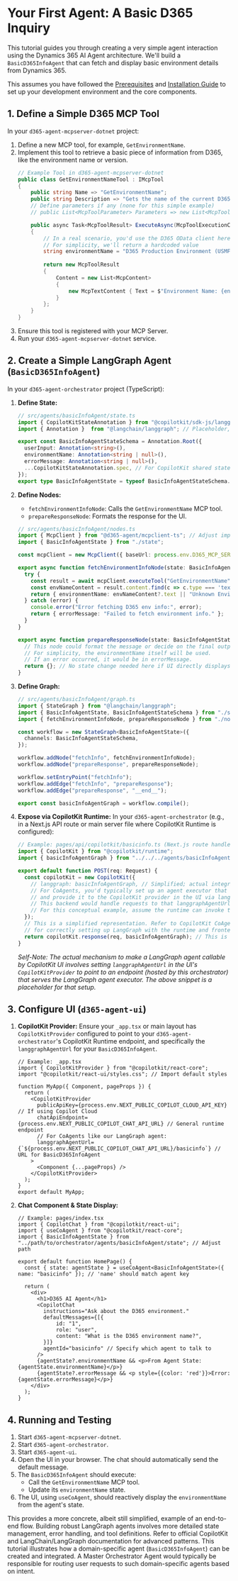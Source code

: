 # Your First Agent: A Basic D365 Inquiry

This tutorial guides you through creating a very simple agent interaction using the Dynamics 365 AI Agent architecture. We'll build a `BasicD365InfoAgent` that can fetch and display basic environment details from Dynamics 365.

This assumes you have followed the [Prerequisites](./prerequisites.md) and [Installation Guide](./installation.md) to set up your development environment and the core components.

## 1. Define a Simple D365 MCP Tool

In your `d365-agent-mcpserver-dotnet` project:
1.  Define a new MCP tool, for example, `GetEnvironmentName`.
2.  Implement this tool to retrieve a basic piece of information from D365, like the environment name or version.
    ```csharp
    // Example Tool in d365-agent-mcpserver-dotnet
    public class GetEnvironmentNameTool : IMcpTool
    {
        public string Name => "GetEnvironmentName";
        public string Description => "Gets the name of the current D365 F&O environment.";
        // Define parameters if any (none for this simple example)
        // public List<McpToolParameter> Parameters => new List<McpToolParameter>();
    
        public async Task<McpToolResult> ExecuteAsync(McpToolExecutionContext context, Dictionary<string, object> parameters)
        {
            // In a real scenario, you'd use the D365 OData client here
            // For simplicity, we'll return a hardcoded value
            string environmentName = "D365 Production Environment (USMF)"; // Replace with actual D365 call
            
            return new McpToolResult
            {
                Content = new List<McpContent>
                {
                    new McpTextContent { Text = $"Environment Name: {environmentName}" }
                }
            };
        }
    }
    ```
3.  Ensure this tool is registered with your MCP Server.
4.  Run your `d365-agent-mcpserver-dotnet` service.

## 2. Create a Simple LangGraph Agent (`BasicD365InfoAgent`)

In your `d365-agent-orchestrator` project (TypeScript):

1.  **Define State:**
    ```typescript
    // src/agents/basicInfoAgent/state.ts
    import { CopilotKitStateAnnotation } from "@copilotkit/sdk-js/langgraph"; // Assuming this or similar exists
    import { Annotation }  from "@langchain/langgraph"; // Placeholder, actual import might vary

    export const BasicInfoAgentStateSchema = Annotation.Root({
      userInput: Annotation<string>(),
      environmentName: Annotation<string | null>(),
      errorMessage: Annotation<string | null>(),
      ...CopilotKitStateAnnotation.spec, // For CopilotKit shared state
    });
    export type BasicInfoAgentState = typeof BasicInfoAgentStateSchema.State;
    ```

2.  **Define Nodes:**
    *   `fetchEnvironmentInfoNode`: Calls the `GetEnvironmentName` MCP tool.
    *   `prepareResponseNode`: Formats the response for the UI.

    ```typescript
    // src/agents/basicInfoAgent/nodes.ts
    import { McpClient } from "@d365-agent/mcpclient-ts"; // Adjust import path
    import { BasicInfoAgentState } from "./state";

    const mcpClient = new McpClient({ baseUrl: process.env.D365_MCP_SERVER_URL! });

    export async function fetchEnvironmentInfoNode(state: BasicInfoAgentState): Promise<Partial<BasicInfoAgentState>> {
      try {
        const result = await mcpClient.executeTool("GetEnvironmentName", {});
        const envNameContent = result.content.find(c => c.type === 'text');
        return { environmentName: envNameContent?.text || "Unknown Environment" };
      } catch (error) {
        console.error("Error fetching D365 env info:", error);
        return { errorMessage: "Failed to fetch environment info." };
      }
    }

    export async function prepareResponseNode(state: BasicInfoAgentState): Promise<Partial<BasicInfoAgentState>> {
      // This node could format the message or decide on the final output.
      // For simplicity, the environmentName itself will be used.
      // If an error occurred, it would be in errorMessage.
      return {}; // No state change needed here if UI directly displays environmentName or errorMessage
    }
    ```

3.  **Define Graph:**
    ```typescript
    // src/agents/basicInfoAgent/graph.ts
    import { StateGraph } from "@langchain/langgraph";
    import { BasicInfoAgentState, BasicInfoAgentStateSchema } from "./state";
    import { fetchEnvironmentInfoNode, prepareResponseNode } from "./nodes";

    const workflow = new StateGraph<BasicInfoAgentState>({
      channels: BasicInfoAgentStateSchema,
    });

    workflow.addNode("fetchInfo", fetchEnvironmentInfoNode);
    workflow.addNode("prepareResponse", prepareResponseNode);

    workflow.setEntryPoint("fetchInfo");
    workflow.addEdge("fetchInfo", "prepareResponse");
    workflow.addEdge("prepareResponse", "__end__");

    export const basicInfoAgentGraph = workflow.compile();
    ```

4.  **Expose via CopilotKit Runtime:**
    In your `d365-agent-orchestrator` (e.g., in a Next.js API route or main server file where CopilotKit Runtime is configured):
    ```typescript
    // Example: pages/api/copilotkit/basicinfo.ts (Next.js route handler)
    import { CopilotKit } from "@copilotkit/runtime";
    import { basicInfoAgentGraph } from "../../../agents/basicInfoAgent/graph"; // Adjust path

    export default function POST(req: Request) {
      const copilotKit = new CopilotKit({
        // langgraph: basicInfoAgentGraph, // Simplified; actual integration needs agent executor setup
        // For CoAgents, you'd typically set up an agent executor that uses the graph
        // and provide it to the CopilotKit provider in the UI via langgraphAgentUrl.
        // This backend would handle requests to that langgraphAgentUrl.
        // For this conceptual example, assume the runtime can invoke this graph.
      });
      // This is a simplified representation. Refer to CopilotKit CoAgents documentation
      // for correctly setting up LangGraph with the runtime and frontend.
      return copilotKit.response(req, basicInfoAgentGraph); // This is conceptual
    }
    ```
    *Self-Note: The actual mechanism to make a LangGraph agent callable by CopilotKit UI involves setting `langgraphAgentUrl` in the UI's `CopilotKitProvider` to point to an endpoint (hosted by this orchestrator) that serves the LangGraph agent executor. The above snippet is a placeholder for that setup.*

## 3. Configure UI (`d365-agent-ui`)

1.  **CopilotKit Provider:** Ensure your `_app.tsx` or main layout has `CopilotKitProvider` configured to point to your `d365-agent-orchestrator`'s CopilotKit Runtime endpoint, and specifically the `langgraphAgentUrl` for your `BasicD365InfoAgent`.
    ```tsx
    // Example: _app.tsx
    import { CopilotKitProvider } from "@copilotkit/react-core";
    import "@copilotkit/react-ui/styles.css"; // Import default styles

    function MyApp({ Component, pageProps }) {
      return (
        <CopilotKitProvider
          publicApiKey={process.env.NEXT_PUBLIC_COPILOT_CLOUD_API_KEY} // If using Copilot Cloud
          chatApiEndpoint={process.env.NEXT_PUBLIC_COPILOT_CHAT_API_URL} // General runtime endpoint
          // For CoAgents like our LangGraph agent:
          langgraphAgentUrl={`${process.env.NEXT_PUBLIC_COPILOT_CHAT_API_URL}/basicinfo`} // URL for BasicD365InfoAgent
        >
          <Component {...pageProps} />
        </CopilotKitProvider>
      );
    }
    export default MyApp;
    ```
2.  **Chat Component & State Display:**
    ```tsx
    // Example: pages/index.tsx
    import { CopilotChat } from "@copilotkit/react-ui";
    import { useCoAgent } from "@copilotkit/react-core";
    import { BasicInfoAgentState } from "../path/to/orchestrator/agents/basicInfoAgent/state"; // Adjust path

    export default function HomePage() {
      const { state: agentState } = useCoAgent<BasicInfoAgentState>({ name: "basicinfo" }); // 'name' should match agent key

      return (
        <div>
          <h1>D365 AI Agent</h1>
          <CopilotChat 
            instructions="Ask about the D365 environment."
            defaultMessages={[{
                id: "1",
                role: "user",
                content: "What is the D365 environment name?",
            }]}
            agentId="basicinfo" // Specify which agent to talk to
          />
          {agentState?.environmentName && <p>From Agent State: {agentState.environmentName}</p>}
          {agentState?.errorMessage && <p style={{color: 'red'}}>Error: {agentState.errorMessage}</p>}
        </div>
      );
    }
    ```

## 4. Running and Testing

1.  Start `d365-agent-mcpserver-dotnet`.
2.  Start `d365-agent-orchestrator`.
3.  Start `d365-agent-ui`.
4.  Open the UI in your browser. The chat should automatically send the default message.
5.  The `BasicD365InfoAgent` should execute:
    *   Call the `GetEnvironmentName` MCP tool.
    *   Update its `environmentName` state.
6.  The UI, using `useCoAgent`, should reactively display the `environmentName` from the agent's state.

This provides a more concrete, albeit still simplified, example of an end-to-end flow. Building robust LangGraph agents involves more detailed state management, error handling, and tool definitions. Refer to official CopilotKit and LangChain/LangGraph documentation for advanced patterns.
This tutorial illustrates how a domain-specific agent (`BasicD365InfoAgent`) can be created and integrated. A Master Orchestrator Agent would typically be responsible for routing user requests to such domain-specific agents based on intent.
